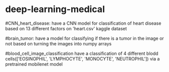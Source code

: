 # deep-learning-medical

#CNN_heart_disease:
have a CNN model for classification of heart disease based on 13 different factors on 'heart.csv' kaggle dataset


#brain_tumor:
have a model for classifying if there is a tumor in the image or not based on turning the images into numpy arrays


#blood_cell_image_classification
have a classification of 4 different blodd cells(['EOSINOPHIL', 'LYMPHOCYTE', 'MONOCYTE', 'NEUTROPHIL']) via a pretrained mobilenet model
